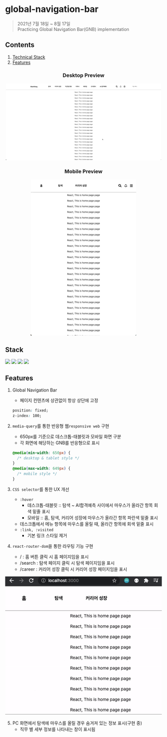 # global-navigation-bar

> 2021년 7월 18일 ~ 8월 17일<br>
> Practicing Global Navigation Bar(GNB) implementation

## Contents
1. [Technical Stack](#Stack)
2. [Features](#Features)

<h3 align='center'>Desktop Preview</h3>
<p align='center'>
  <img src='./assets/preview_desktop.GIF'/>
</p>
<h3 align='center'>Mobile Preview</h3>
<p align='center'>
  <img src='./assets/preview_mobile.GIF'/>
</p>

## Stack
<p>
  <img src="https://img.shields.io/static/v1?label=&message=React&color=61DAFB&logo=react&logoColor=FFFFFF"/>
  <img src="https://img.shields.io/static/v1?label=&message=Typescript&color=3178C6&logo=typescript&logoColor=FFFFFF"/>
  <img src="https://img.shields.io/static/v1?label=&message=CSS&color=3178C6&logo=css3&logoColor=FFFFFF"/>
  <img src="https://img.shields.io/static/v1?label=&message=FontAwesome&color=3e32a8&logo=fontawesome&logoColor=FFFFFF"/>
</p>

## Features

1. Global Navigation Bar
   * 페이지 컨텐츠에 상관없이 항상 상단에 고정
   ```css
   position: fixed;
   z-index: 100;
   ```
   
2. `media-query`를 통한 반응형 웹`responsive web` 구현
   * 650px를 기준으로 데스크톱-태블릿과 모바일 화면 구분
   * 각 화면에 해당하는 GNB를 반응형으로 표시
   ```css
   @media(min-width: 650px) {
     /* desktop & tablet style */
   }
   @media(max-width: 649px) {
     /* mobile style */
   }
   ```
   
3. `CSS selector`를 통한 UX 개선
   * `:hover`
      * 데스크톱-태블릿 :: 탐색 ~ AI합격예측 사이에서 마우스가 올라간 항목 회색 밑줄 표시
      * 모바일 :: 홈, 탐색, 커리어 성장에 마우스가 올라간 항목 파란색 밑줄 표시
   * 데스크톱에서 메뉴 항목에 마우스를 올릴 때, 올라간 항목에 회색 밑줄 표시
   * `:link, :visited`
      * 기본 링크 스타일 제거

4. `react-router-dom`을 통한 라우팅 기능 구현
   * / : 홈 버튼 클릭 시 홈 페이지임을 표시
   * /search : 탐색 페이지 클릭 시 탐색 페이지임을 표시
   * /career : 커리어 성장 클릭 시 커리어 성장 페이지임을 표시
 <p align='center'>
  <img src='./assets/routing.GIF'/>
</p>

5. PC 화면에서 탐색에 마우스를 올릴 경우 숨겨져 있는 정보 표시(구현 중)
   * 직무 별 세부 정보를 나타내는 창이 표시됨

